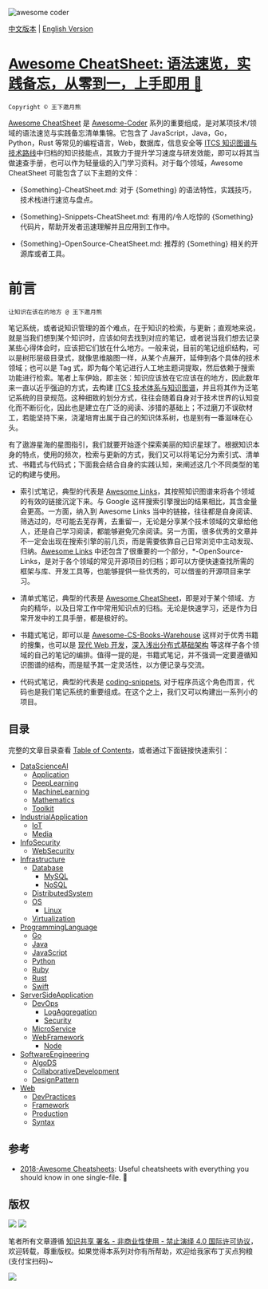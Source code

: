 ![awesome coder](https://user-images.githubusercontent.com/5803001/43364904-59f5bda6-9356-11e8-9ab3-ae073d08bb9e.png)

[中文版本](./README.md) | [English Version](./README.en.md)

# [Awesome CheatSheet: 语法速览，实践备忘，从零到一，上手即用 🚀](https://github.com/wxyyxc1992/Awesome-CheatSheet)

`Copyright © 王下邀月熊`

[Awesome CheatSheet](https://github.com/wxyyxc1992/Awesome-CheatSheet) 是 [Awesome-Coder](https://github.com/wxyyxc1992/Awesome-Coder) 系列的重要组成，是对某项技术/领域的语法速览与实践备忘清单集锦。它包含了 JavaScript，Java，Go，Python，Rust 等常见的编程语言，Web，数据库，信息安全等 [ITCS 知识图谱与技术路线](https://github.com/wxyyxc1992/Awesome-Coder/tree/master/MindMap)中归档的知识技能点，其致力于提升学习速度与研发效能，即可以将其当做速查手册，也可以作为轻量级的入门学习资料。对于每个领域，Awesome CheatSheet 可能包含了以下主题的文件：

- {Something}-CheatSheet.md: 对于 {Something} 的语法特性，实践技巧，技术栈进行速览与盘点。

- {Something}-Snippets-CheatSheet.md: 有用的/令人吃惊的 {Something} 代码片，帮助开发者迅速理解并且应用到工作中。

- {Something}-OpenSource-CheatSheet.md: 推荐的 {Something} 相关的开源库或者工具。

# 前言

`让知识在该在的地方 @ 王下邀月熊`

笔记系统，或者说知识管理的首个难点，在于知识的检索，与更新；直观地来说，就是当我们想到某个知识时，应该如何去找到对应的笔记，或者说当我们想去记录某些心得体会时，应该把它们放在什么地方。一般来说，目前的笔记组织结构，可以是树形层级目录式，就像思维脑图一样，从某个点展开，延伸到各个具体的技术领域；也可以是 Tag 式，即为每个笔记进行人工地主题词提取，然后依赖于搜索功能进行检索。笔者上车伊始，即主张：知识应该放在它应该在的地方，因此数年来一直以近乎强迫的方式，去构建 [ITCS 技术体系与知识图谱](https://github.com/wxyyxc1992/Awesome-Coder/blob/master/MindMap/README.md)，并且将其作为泛笔记系统的目录规范。这种细致的划分方式，往往会随着自身对于技术世界的认知变化而不断衍化，因此也是建立在广泛的阅读、涉猎的基础上；不过磨刀不误砍材工，若能坚持下来，浇灌培育出属于自己的知识体系树，也是别有一番滋味在心头。

有了遨游星海的星图指引，我们就要开始逐个探索美丽的知识星球了。根据知识本身的特点，使用的频次，检索与更新的方式，我们又可以将笔记分为索引式、清单式、书籍式与代码式；下面我会结合自身的实践认知，来阐述这几个不同类型的笔记的构建与使用。

- 索引式笔记，典型的代表是 [Awesome Links](https://github.com/wxyyxc1992/Awesome-Links)，其按照知识图谱来将各个领域的有效的链接沉淀下来。与 Google 这样搜索引擎搜出的结果相比，其含金量会更高。一方面，纳入到 Awesome Links 当中的链接，往往都是自身阅读、筛选过的，尽可能去芜存菁，去重留一，无论是分享某个技术领域的文章给他人，还是自己学习阅读，都能够避免冗余阅读。另一方面，很多优秀的文章并不一定会出现在搜索引擎的前几页，而是需要依靠自己日常浏览中主动发现、归纳。[Awesome Links](https://github.com/wxyyxc1992/Awesome-Links) 中还包含了很重要的一个部分，\*-OpenSource-Links，是对于各个领域的常见开源项目的归档；即可以方便快速查找所需的框架与库、开发工具等，也能够提供一些优秀的，可以借鉴的开源项目来学习。

- 清单式笔记，典型的代表是 [Awesome CheatSheet](https://github.com/wxyyxc1992/Awesome-CheatSheet)，即是对于某个领域、方向的精华，以及日常工作中常用知识点的归档。无论是快速学习，还是作为日常开发中的工具手册，都是极好的。

- 书籍式笔记，即可以是 [Awesome-CS-Books-Warehouse](https://github.com/wxyyxc1992/Awesome-CS-Books-Warehouse) 这样对于优秀书籍的搜集，也可以是 [现代 Web 开发](https://github.com/wxyyxc1992/Web-Series)，[深入浅出分布式基础架构](https://github.com/wxyyxc1992/Distributed-Infrastructure-Series) 等这样子各个领域的自己的笔记的编排。值得一提的是，书籍式笔记，并不强调一定要遵循知识图谱的结构，而是赋予其一定灵活性，以方便记录与交流。

- 代码式笔记，典型的代表是 [coding-snippets](https://github.com/wxyyxc1992/coding-snippets), 对于程序员这个角色而言，代码也是我们笔记系统的重要组成。在这个之上，我们又可以构建出一系列小的项目。

## 目录

完整的文章目录查看 [Table of Contents](./toc.md)，或者通过下面链接快速索引：

- [DataScienceAI](./toc.md#datascienceai)
  - [Application](./toc.md#application)
  - [DeepLearning](./toc.md#deeplearning)
  - [MachineLearning](./toc.md#machinelearning)
  - [Mathematics](./toc.md#mathematics)
  - [Toolkit](./toc.md#toolkit)
- [IndustrialApplication](./toc.md#industrialapplication)
  - [IoT](./toc.md#iot)
  - [Media](./toc.md#media)
- [InfoSecurity](./toc.md#infosecurity)
  - [WebSecurity](./toc.md#websecurity)
- [Infrastructure](./toc.md#infrastructure)
  - [Database](./toc.md#database)
    - [MySQL](./toc.md#mysql)
    - [NoSQL](./toc.md#nosql)
  - [DistributedSystem](./toc.md#distributedsystem)
  - [OS](./toc.md#os)
    - [Linux](./toc.md#linux)
  - [Virtualization](./toc.md#virtualization)
- [ProgrammingLanguage](./toc.md#programminglanguage)
  - [Go](./toc.md#go)
  - [Java](./toc.md#java)
  - [JavaScript](./toc.md#javascript)
  - [Python](./toc.md#python)
  - [Ruby](./toc.md#ruby)
  - [Rust](./toc.md#rust)
  - [Swift](./toc.md#swift)
- [ServerSideApplication](./toc.md#serversideapplication)
  - [DevOps](./toc.md#devops)
    - [LogAggregation](./toc.md#logaggregation)
    - [Security](./toc.md#security)
  - [MicroService](./toc.md#microservice)
  - [WebFramework](./toc.md#webframework)
    - [Node](./toc.md#node)
- [SoftwareEngineering](./toc.md#softwareengineering)
  - [AlgoDS](./toc.md#algods)
  - [CollaborativeDevelopment](./toc.md#collaborativedevelopment)
  - [DesignPattern](./toc.md#designpattern)
- [Web](./toc.md#web)
  - [DevPractices](./toc.md#devpractices)
  - [Framework](./toc.md#framework)
  - [Production](./toc.md#production)
  - [Syntax](./toc.md#syntax)

## 参考

- [2018-Awesome Cheatsheets](https://github.com/LeCoupa/awesome-cheatsheets): Useful cheatsheets with everything you should know in one single-file. 🚀

## 版权

![](https://parg.co/bDY) ![](https://parg.co/bDm)

笔者所有文章遵循 [知识共享 署名 - 非商业性使用 - 禁止演绎 4.0 国际许可协议](https://creativecommons.org/licenses/by-nc-nd/4.0/deed.zh)，欢迎转载，尊重版权。如果觉得本系列对你有所帮助，欢迎给我家布丁买点狗粮(支付宝扫码)~

![](https://github.com/wxyyxc1992/OSS/blob/master/2017/8/1/Buding.jpg?raw=true)
